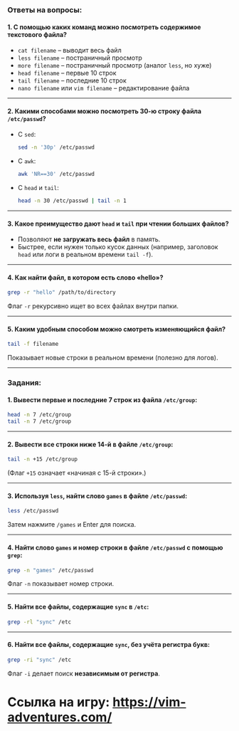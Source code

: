 ### **Ответы на вопросы:**  

#### **1. С помощью каких команд можно посмотреть содержимое текстового файла?**  
- `cat filename` – выводит весь файл  
- `less filename` – постраничный просмотр  
- `more filename` – постраничный просмотр (аналог `less`, но хуже)  
- `head filename` – первые 10 строк  
- `tail filename` – последние 10 строк  
- `nano filename` или `vim filename` – редактирование файла  

---

#### **2. Какими способами можно посмотреть 30-ю строку файла `/etc/passwd`?**  
- С `sed`:  
  ```bash
  sed -n '30p' /etc/passwd
  ```
- С `awk`:  
  ```bash
  awk 'NR==30' /etc/passwd
  ```
- С `head` и `tail`:  
  ```bash
  head -n 30 /etc/passwd | tail -n 1
  ```

---

#### **3. Какое преимущество дают `head` и `tail` при чтении больших файлов?**  
- Позволяют **не загружать весь файл** в память.  
- Быстрее, если нужен только кусок данных (например, заголовок `head` или логи в реальном времени `tail -f`).  

---

#### **4. Как найти файл, в котором есть слово «hello»?**  
```bash
grep -r "hello" /path/to/directory
```
Флаг `-r` рекурсивно ищет во всех файлах внутри папки.  

---

#### **5. Каким удобным способом можно смотреть изменяющийся файл?**  
```bash
tail -f filename
```
Показывает новые строки в реальном времени (полезно для логов).  

---

### **Задания:**  

#### **1. Вывести первые и последние 7 строк из файла `/etc/group`:**  
```bash
head -n 7 /etc/group
tail -n 7 /etc/group
```

---

#### **2. Вывести все строки ниже 14-й в файле `/etc/group`:**  
```bash
tail -n +15 /etc/group
```
(Флаг `+15` означает «начиная с 15-й строки».)  

---

#### **3. Используя `less`, найти слово `games` в файле `/etc/passwd`:**  
```bash
less /etc/passwd
```
Затем нажмите `/games` и Enter для поиска.  

---

#### **4. Найти слово `games` и номер строки в файле `/etc/passwd` с помощью `grep`:**  
```bash
grep -n "games" /etc/passwd
```
Флаг `-n` показывает номер строки.  

---

#### **5. Найти все файлы, содержащие `sync` в `/etc`:**  
```bash
grep -rl "sync" /etc
```

---

#### **6. Найти все файлы, содержащие `sync`, без учёта регистра букв:**  
```bash
grep -ri "sync" /etc
```
Флаг `-i` делает поиск **независимым от регистра**.



# Ссылка на игру: https://vim-adventures.com/